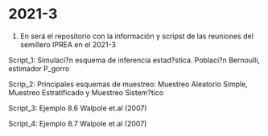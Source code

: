 # 2021-3
1. En será el repositorio con la información y scripst de las reuniones del semillero IPREA en el 2021-3

Script_1: Simulaci?n esquema de inferencia estad?stica. Poblaci?n Bernoulli, estimador P_gorro

Scrip_2: Principales esquemas de muestreo: Muestreo Aleatorio Simple, Muestreo Estratificado y Muestreo Sistem?tico

Script_3: Ejemplo 8.6 Walpole et.al (2007)

Script_4: Ejemplo 8.7 Walpole et.al (2007)